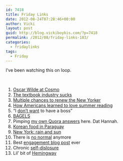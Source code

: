 ```yaml
---
id: 7418
title: Friday Links
date: 2012-08-24T07:28:46+00:00
author: Vicki
layout: post
guid: http://blog.vickiboykis.com/?p=7418
permalink: /2012/08/friday-links-103/
categories:
  - fridaylinks
tags:
  - Friday
---
```

I&#8217;ve been watching this on loop.



&nbsp;

  1. <a href="http://lareviewofbooks.org/article.php?type=&id=835&fulltext=1&media=" target="_blank">Oscar Wilde at Cosmo</a>
  2. <a href="http://lukethomas.com/the-textbook-industry-greed-its-getting-worse/" target="_blank">The textbook industry sucks</a>
  3. <a href="http://htmlgiant.com/random/multiple-chances-to-renew-the-new-yorker/" target="_blank">Multiple chances to renew the New Yorker</a>
  4. <a href="http://articles.boston.com/2012-08-12/ideas/33133635_1_librarian-summer-cindy-aron" target="_blank">How Americans learned to love summer reading</a>
  5. &#8220;I <a href="http://www.askamanager.org/2012/08/i-dont-want-to-have-a-boss.html" target="_blank">don&#8217;t want</a> to have a boss&#8221;
  6. <a href="http://www.themorningnews.org/article/bagels-toasted" target="_blank">BAGELS</a>
  7. Pimping <a href="http://www.quora.com/Womens-History/Who-are-the-most-heroic-women-of-all-time/answer/Vicki-Boykis" target="_blank">my own Quora answers</a> here. Dat Hannah.
  8. <a href="http://diaryofagolddigger.blogspot.com/2012/08/in-which-i-eat-korean-food-in-paraguay.html" target="_blank">Korean food in Paraguay</a>
  9. <a href="http://www.citizenofthemonth.com/2012/08/08/new-york-city-photos-rain-and-sun/" target="_blank">New York: rain and sun</a>
 10. There is <a href="http://shamaniceconomist.blogspot.com/2012/08/we-are-never-ever-ever-getting-back-to.html" target="_blank">no normal</a> anymore
 11. Best <a href="http://gubbiofarabia.tumblr.com/post/29409199373/that-time-i-got-engaged" target="_blank">engagement blog post</a> ever
 12. Chronic <a href="http://www.theawl.com/2012/08/web-disorders-self-disclosure" target="_blank">self-dislosure</a>
 13. Lil&#8217; bit of <a href="http://biblioklept.org/2012/08/12/chapter-v-in-our-time-ernest-hemingway/" target="_blank">Hemingway</a>